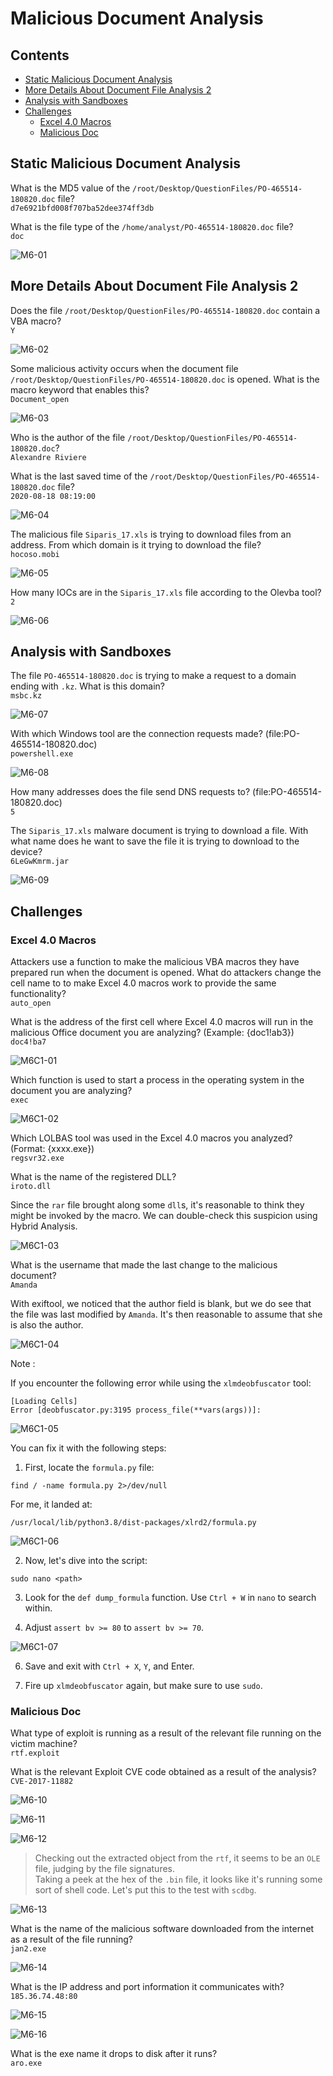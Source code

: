 # Malicious Document Analysis

## Contents
- [Static Malicious Document Analysis](#static-malicious-document-analysis)
- [More Details About Document File Analysis 2](#more-details-about-document-file-analysis-2)
- [Analysis with Sandboxes](#analysis-with-sandboxes)
- [Challenges](#challenges)
  - [Excel 4.0 Macros](#excel-40-macros)
  - [Malicious Doc](#malicious-doc)

## Static Malicious Document Analysis

What is the MD5 value of the `/root/Desktop/QuestionFiles/PO-465514-180820.doc` file?  
`d7e6921bfd008f707ba52dee374ff3db`

What is the file type of the `/home/analyst/PO-465514-180820.doc` file?  
`doc`

![M6-01](https://github.com/acibojbp/LetsDefend/assets/164168280/f68c7e64-0229-4b65-aec2-2fd0dc16a5c4)

## More Details About Document File Analysis 2

Does the file `/root/Desktop/QuestionFiles/PO-465514-180820.doc` contain a VBA macro?   
`Y`

![M6-02](https://github.com/acibojbp/LetsDefend/assets/164168280/1b9728be-21d8-4faa-aec8-d40b7422d00c)

Some malicious activity occurs when the document file `/root/Desktop/QuestionFiles/PO-465514-180820.doc` is opened. What is the macro keyword that enables this?  
`Document_open`

![M6-03](https://github.com/acibojbp/LetsDefend/assets/164168280/a7f6f50e-2c94-4acb-8a0b-e63c43c5abc7)

Who is the author of the file `/root/Desktop/QuestionFiles/PO-465514-180820.doc`?  
`Alexandre Riviere`

What is the last saved time of the `/root/Desktop/QuestionFiles/PO-465514-180820.doc` file?  
`2020-08-18 08:19:00`

![M6-04](https://github.com/acibojbp/LetsDefend/assets/164168280/e7872cf6-b1aa-4f46-80d0-ec9df17db5ff)

The malicious file `Siparis_17.xls` is trying to download files from an address. From which domain is it trying to download the file?  
`hocoso.mobi`

![M6-05](https://github.com/acibojbp/LetsDefend/assets/164168280/61c0a27d-640f-4cc3-a85b-834b1d5a0caf)

How many IOCs are in the `Siparis_17.xls` file according to the Olevba tool?  
`2`

![M6-06](https://github.com/acibojbp/LetsDefend/assets/164168280/609a8a3b-7af2-4d6c-8c67-edf4d24344e9)

## Analysis with Sandboxes

The file `PO-465514-180820.doc` is trying to make a request to a domain ending with `.kz`. What is this domain?  
 `msbc.kz`

![M6-07](https://github.com/acibojbp/LetsDefend/assets/164168280/37f48540-bde5-49a5-87e2-2e42ddf3a50e)

With which Windows tool are the connection requests made? (file:PO-465514-180820.doc)  
`powershell.exe`

![M6-08](https://github.com/acibojbp/LetsDefend/assets/164168280/17f607d9-c7a4-4b63-a444-8a314611418c)

How many addresses does the file send DNS requests to? (file:PO-465514-180820.doc)  
`5`

The `Siparis_17.xls` malware document is trying to download a file. With what name does he want to save the file it is trying to download to the device?  
`6LeGwKmrm.jar`

![M6-09](https://github.com/acibojbp/LetsDefend/assets/164168280/e36e7ed0-acca-4911-956f-96e266c2fdb6)

## Challenges

### Excel 4.0 Macros

Attackers use a function to make the malicious VBA macros they have prepared run when the document is opened. What do attackers change the cell name to to make Excel 4.0 macros work to provide the same functionality?  
`auto_open`

What is the address of the first cell where Excel 4.0 macros will run in the malicious Office document you are analyzing? (Example: {doc1!ab3})  
`doc4!ba7`

![M6C1-01](https://github.com/acibojbp/LetsDefend/assets/164168280/ebd0f5a2-be2f-45ff-83aa-ea9efa4284ab)

Which function is used to start a process in the operating system in the document you are analyzing?  
`exec`

![M6C1-02](https://github.com/acibojbp/LetsDefend/assets/164168280/e50a2d0b-a61f-4529-998c-99da57e71487)

Which LOLBAS tool was used in the Excel 4.0 macros you analyzed? (Format: {xxxx.exe})  
`regsvr32.exe`

What is the name of the registered DLL?  
`iroto.dll`

Since the `rar` file brought along some `dll`s, it's reasonable to think they might be invoked by the macro. We can double-check this suspicion using Hybrid Analysis.

![M6C1-03](https://github.com/acibojbp/LetsDefend/assets/164168280/41f1cfb7-b520-47bd-8710-6b827a74e98c)


What is the username that made the last change to the malicious document?  
`Amanda`

With exiftool, we noticed that the author field is blank, but we do see that the file was last modified by `Amanda`. It's then reasonable to assume that she is also the author.

![M6C1-04](https://github.com/acibojbp/LetsDefend/assets/164168280/a55bf37e-defa-4b7f-a594-d08393d847c3)

Note :

If you encounter the following error while using the `xlmdeobfuscator` tool:

```
[Loading Cells]
Error [deobfuscator.py:3195 process_file(**vars(args))]: 
```

![M6C1-05](https://github.com/acibojbp/LetsDefend/assets/164168280/99fa902a-de3c-449a-929c-d171f092279c)

You can fix it with the following steps:

1. First, locate the `formula.py` file:

`find / -name formula.py 2>/dev/null`

For me, it landed at:

`/usr/local/lib/python3.8/dist-packages/xlrd2/formula.py`

![M6C1-06](https://github.com/acibojbp/LetsDefend/assets/164168280/b86f3917-cc04-4d65-824f-05f44cee8d77)

2. Now, let's dive into the script:

`sudo nano <path>`

3. Look for the `def dump_formula` function. Use `Ctrl + W` in `nano` to search within.
    
4. Adjust `assert bv >= 80` to `assert bv >= 70`.

![M6C1-07](https://github.com/acibojbp/LetsDefend/assets/164168280/6f78b03a-35b7-4dbe-ae1b-c528a9488f5b)
    
6. Save and exit with `Ctrl + X`, `Y`, and Enter.
    
7. Fire up `xlmdeobfuscator` again, but make sure to use `sudo`.

### Malicious Doc

What type of exploit is running as a result of the relevant file running on the victim machine?  
`rtf.exploit`

What is the relevant Exploit CVE code obtained as a result of the analysis?  
`CVE-2017-11882`

![M6-10](https://github.com/acibojbp/LetsDefend/assets/164168280/0fef2b7d-fce8-4eae-8330-0037d640fb51)


![M6-11](https://github.com/acibojbp/LetsDefend/assets/164168280/1a70a822-b129-4ff5-9e6b-3c4c95087eff)

![M6-12](https://github.com/acibojbp/LetsDefend/assets/164168280/12d3c2a0-65a8-4d46-8f93-0e2a91a61914)

> Checking out the extracted object from the `rtf`, it seems to be an `OLE` file, judging by the file signatures.  
> Taking a peek at the hex of the `.bin` file, it looks like it's running some sort of shell code. Let's put this to the test with `scdbg`.

![M6-13](https://github.com/acibojbp/LetsDefend/assets/164168280/e978dd99-da9d-4789-b94e-2baa9968e6ae)

What is the name of the malicious software downloaded from the internet as a result of the file running?  
`jan2.exe`

![M6-14](https://github.com/acibojbp/LetsDefend/assets/164168280/820e7f97-f4bc-40d2-81a0-bee86138ba39)

What is the IP address and port information it communicates with?  
`185.36.74.48:80`

![M6-15](https://github.com/acibojbp/LetsDefend/assets/164168280/f63d56f1-c411-4d1a-bf1f-4cb8bd75b744)

![M6-16](https://github.com/acibojbp/LetsDefend/assets/164168280/b71fe186-817f-4cce-8ef5-0494ee9aa36f)

What is the exe name it drops to disk after it runs?  
`aro.exe`
